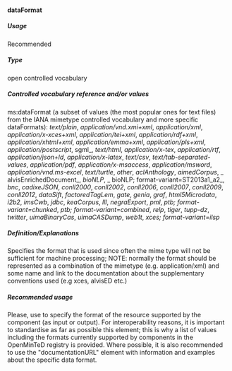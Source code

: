 #### dataFormat
##### Usage
Recommended
##### Type
open controlled vocabulary
##### Controlled vocabulary reference and/or values
ms:dataFormat (a subset of values (the most popular ones for text files) from the IANA mimetype controlled vocabulary and more specific dataFormats): _text/plain_, _application/vnd.xmi+xml_, _application/xml_, _application/x-xces+xml_, _application/tei+xml_, _application/rdf+xml_, _application/xhtml+xml_, _application/emma+xml_, _application/pls+xml_, _application/postscript_, sgml_, _text/html_, _application/x-tex_, _application/rtf_, _application/json+ld_, _application/x-latex_, _text/csv_, _text/tab-separated-values_, _application/pdf_, _application/x-msaccess_, _application/msword_, _application/vnd.ms-excel_,  _text/turtle_, _other_, 
_aclAnthology_, _aimedCorpus_, _ alvisEnrichedDocument_, _bioNLP_, _ bioNLP; format-variant=ST2013a1_a2_, _bnc_, _cadixeJSON_, _conll2000_, _conll2002_, _conll2006_, _conll2007_, _conll2009_, _conll2012_, _dataSift_, _factoredTagLem_, _gate_, _genia_, _graf_, _html5Microdata_, _i2b2_, _imsCwb_, _jdbc_, _keaCorpus_, _lll_, _negraExport_, _pml_, _ptb; format-variant=chunked_, _ptb; format-variant=combined_, _relp_, _tiger_, _tupp-dz_, _twitter_, _uimaBinaryCas_, _uimaCASDump_, _web1t_, _xces; format-variant=ilsp_
##### Definition/Explanations
Specifies the format that is used since often the mime type will not be sufficient for machine processing; NOTE: normally the format should be represented as a combination of the mimetype (e.g. application/xml) and some name and link to the documentation about the supplementary conventions used (e.g xces, alvisED etc.)
##### Recommended usage
Please, use to specify the format of the resource supported by the component (as input or output). 
For interoperability reasons, it is important to standardise as far as possible this element; this is why a list of values including the formats currently supported by components in the OpenMinTeD registry is provided. Where possible, it is also recommended to use the "documentationURL" element with information and examples about the specific data format.
